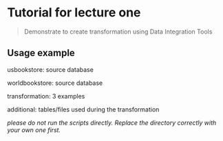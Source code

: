 # Tutorial for lecture one
> Demonstrate to create transformation using Data Integration Tools 





## Usage example

usbookstore: source database

worldbookstore: source database

transformation: 3 examples

additional: tables/files used during the transformation

_please do not run the scripts directly. Replace the directory correctly with your own one first._



